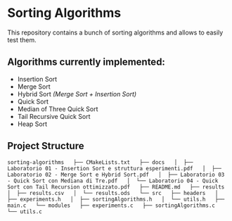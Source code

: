 # Sorting Algorithms

This repository contains a bunch of sorting algorithms and allows to easily test them.

## Algorithms currently implemented:

- Insertion Sort
- Merge Sort
- Hybrid Sort _(Merge Sort + Insertion Sort)_
- Quick Sort
- Median of Three Quick Sort
- Tail Recursive Quick Sort
- Heap Sort

## Project Structure

`
sorting-algorithms  
├── CMakeLists.txt  
├── docs  
│  ├── Laboratorio 01 - Insertion Sort e struttura esperimenti.pdf  
│  ├── Laboratorio 02 - Merge Sort e Hybrid Sort.pdf  
│  ├── Laboratorio 03 - Quick Sort con Mediana di Tre.pdf  
│  └── Laboratorio 04 - Quick Sort con Tail Recursion ottimizzato.pdf  
├── README.md  
├── results  
│  ├── results.csv  
│  └── results.ods  
└── src  
   ├── headers  
   │  ├── experiments.h  
   │  ├── sortingAlgorithms.h  
   │  └── utils.h  
   ├── main.c  
   └── modules  
      ├── experiments.c  
      ├── sortingAlgorithms.c  
      └── utils.c  
`
